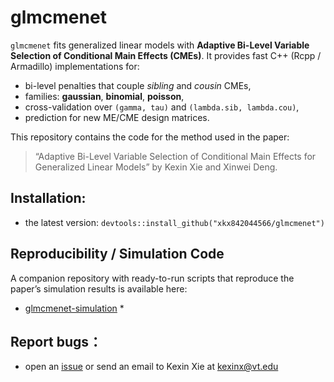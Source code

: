 
# glmcmenet

<!-- badges: start -->
<!-- badges: end -->

`glmcmenet` fits generalized linear models with **Adaptive Bi-Level Variable
Selection of Conditional Main Effects (CMEs)**. It provides fast C++ (Rcpp /
Armadillo) implementations for:

- bi-level penalties that couple *sibling* and *cousin* CMEs,
- families: **gaussian**, **binomial**, **poisson**,
- cross-validation over `(gamma, tau)` and `(lambda.sib, lambda.cou)`,
- prediction for new ME/CME design matrices.

This repository contains the code for the method used in the paper:

> “Adaptive Bi-Level Variable Selection of Conditional Main Effects for
> Generalized Linear Models” by Kexin Xie and Xinwei Deng.


## Installation:
* the latest version: `devtools::install_github("xkx842044566/glmcmenet")`

## Reproducibility / Simulation Code

A companion repository with ready-to-run scripts that reproduce the paper’s simulation results is available here:

* [glmcmenet-simulation](https://github.com/xkx842044566/glmcmenet-simulations) *

## Report bugs：
* open an [issue](https://github.com/xkx842044566/glmcmenet/issues) or send an email to Kexin Xie at <kexinx@vt.edu>



